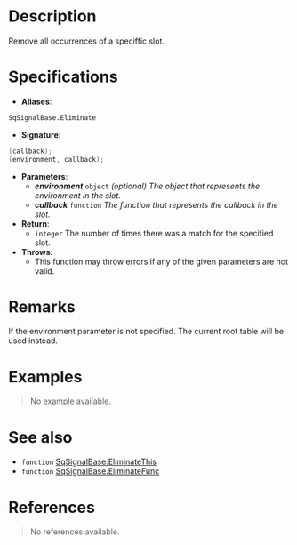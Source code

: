 # Description

Remove all occurrences of a speciffic slot.

# Specifications

* **Aliases**:
```D
SqSignalBase.Eliminate
```
* **Signature**:
```D
(callback);
(environment, callback);
```
* **Parameters**:
	* **_environment_** `object` *(optional) The object that represents the environment in the slot.*
	* **_callback_** `function` *The function that represents the callback in the slot.*
* **Return**:
	* `integer` The number of times there was a match for the specified slot.
* **Throws**:
	* This function may throw errors if any of the given parameters are not valid.

# Remarks

If the environment parameter is not specified. The current root table will be used instead.

# Examples

> No example available.

# See also

* `function` [SqSignalBase.EliminateThis](Function.SqSignalBase.EliminateThis)
* `function` [SqSignalBase.EliminateFunc](Function.SqSignalBase.EliminateFunc)

# References

> No references available.

